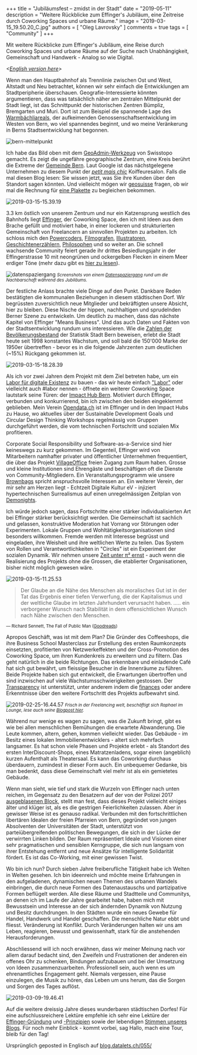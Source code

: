+++
title = "Jubiläumsfest – zmidst in der Stadt"
date = "2019-05-11"
description = "Weitere Rückblicke zum Effinger's Jubiläum, eine Zeitreise durch Coworking Spaces und urbane Räume."
image = "2019-03-15_19.50.20_C.jpg"
authors = [ "Oleg Lavrovsky" ]
comments = true
tags = [ "Community" ]
+++

<div class="lead">
Mit weitere Rückblicke zum Effinger's Jubiläum, eine Reise durch Coworking Spaces und urbane Räume auf der Suche nach Unabhängigkeit, Gemeinschaft und Handwerk - Analog so wie Digital.
</div>

_<[English version here](https://blog.datalets.ch/055)>_

Wenn man den Hauptbahnhof als Trennlinie zwischen Ost und West, Altstadt und Neu betrachtet, können wir sehr einfach die Entwicklungen am Stadtperipherie überschauen. Geografie-Interessierte könnten argumentieren, dass was tatsächlich näher am zentralen Mittelpunkt der Stadt liegt, ist das Schnittpunkt der historischen Zentren Bümpliz, Bremgarten und Muri. Dort ist zum Beispiel die spannende Lage des [Warmbächliareals](https://www.warmbaechli.ch/), der aufkeimenden Genossenschaftsentwicklung im Westen von Bern, wo viel spannendes beginnt, und wo meine Veränkerung in Berns Stadtsentwicklung hat begonnen.

![bern-mittelpunkt](https://blog.datalets.ch/content/images/2019/03/bern-mittelpunkt.jpg)

Ich habe das Bild oben mit dem [GeoAdmin-Werkzeug](https://s.geo.admin.ch/80bb687158)  von Swisstopo gemacht. Es zeigt die ungefähre geographische Zentrum, eine Kreis berührt die Extreme der [Gemeinde Bern](https://map.geo.admin.ch/?lang=en&topic=ech&bgLayer=ch.swisstopo.pixelkarte-farbe&layers=ch.swisstopo.swissboundaries3d-gemeinde-flaeche.fill,ch.swisstopo.zeitreihen,ch.bfs.gebaeude_wohnungs_register,ch.bav.haltestellen-oev,ch.swisstopo.swisstlm3d-wanderwege&layers_visibility=true,false,false,false,false&layers_timestamp=,18641231,,,). Laut Google ist das nächstgelegene Unternehmen zu diesem Punkt der _[petit mais chic](http://www.petitmaischic.com/)_ Koiffeuresalon. Falls die mal diesen Blog lesen: Sie wissen jetzt, was Sie ihre Kunden über den Standort sagen könnten. Und vielleicht mögen wir [geosuisse](http://www.wandersite.ch/geographischer_mittelpunkt.html) fragen, ob wir mal die Rechnung für [eine Plakette](http://www.wandersite.ch/geosuisse_BE.jpg) zu begleichen bekommen.

![2019-03-15-15.39.19](https://blog.datalets.ch/content/images/2019/03/2019-03-15-15.39.19.jpg)

3.3 km östlich von unserem Zentrum und nur ein Katzensprung westlich des Bahnhofs liegt [Effinger](https://effinger.ch), der Coworking Space, den ich mit Ideen aus dem Brache gefüllt und motiviert habe, in einer lockeren und strukturierten Gemeinschaft von Freelancern an sinnvollen Projekten zu arbeiten. Ich schloss mich den [Powercoders](https://blog.datalets.ch/030/), [Filmografen](https://movingwater.ch/), [Illustratoren](https://blog.datalets.ch/032/), [Geschichtenerzählern](https://www.effinger.ch/blog/kurtli-hilft-uns-beim-storytelling/), [Philosophen](https://www.effinger.ch/blog/open-debate-direkte-demokratie-verbindet/) und so weiter an. Die schnell wachsende Community feiert gerade ihr drittes Besiedlungsjahr in der Effingerstrasse 10 mit neongrünen und ockergelben Flecken in einem Meer erdiger Töne (mehr dazu gibt es [hier zu lesen](https://www.effinger.ch/blog/jubilaeumsfest-der-ausbruch-in-bildern/)).

![datenspaziergang](https://blog.datalets.ch/content/images/2019/05/datenspaziergang.jpg)
<small>_Screenshots von einem [Datenspaziergang](https://slack-files.com/T031CHQFJ-FFQBE9M8X-d1bdc48cb0) rund um die Nachbarschaft während des Jubiläums._</small>

Der festliche Anlass brachte viele Dinge auf den Punkt. Dankbare Reden bestätigten die kommunalen Beziehungen in diesem städtischen Dorf. Wir begrüssten zuversichtlich neue Mitglieder und bekräftigten unsere Absicht, hier zu bleiben. Diese Nische der hippen, nachhaltigen und sprudelnden Berner Szene zu entwickeln. Um deutlich zu machen, dass das nächste Kapitel von Effinger "Means Business". Und das auch Daten und Fakten von der Stadtsentwicklung rundum uns interessieren. Wie die [Zahlen der Bevölkerungsbestand](https://www.bern.ch/themen/stadt-recht-und-politik/bern-in-zahlen/katost/01bev) der Statistik Stadt Bern beweisen, erlebt die Stadt heute seit 1998 konstantes Wachstum, und soll bald die 150'000 Marke der 1950er übertreffen - bevor es in die folgende Jahrzenten zum deutlichen (~15%) Rückgang gekommen ist.

![2019-03-15-18.28.39](https://blog.datalets.ch/content/images/2019/03/2019-03-15-18.28.39.jpg)

Als ich vor zwei Jahren dem Projekt mit dem Ziel betreten habe, um ein [Labor für digitale Existenz](https://blog.datalets.ch/e-0010/) zu bauen - das wir heute einfach ["Labor"](https://www.effinger.ch/raeume/labor/) oder vielleicht auch #labor nennen - öffnete ein weiterer Coworking Space lautstark seine Türen: der [Impact Hub Bern](https://bern.impacthub.net/). Motiviert durch Effinger, verbunden und konkurrierend, bin ich zwischen den beiden eingeklemmt geblieben. Mein Verein [Opendata.ch](https://opendata.ch) ist im Effinger und in den Impact Hubs zu Hause, wo aktuelles über der Sustainable Development Goals und Circular Design Thinking Workshops regelmässig von Gruppen durchgeführt werden, die vom technischen Fortschritt und sozialen Mix profitieren.

Corporate Social Responsibility und Software-as-a-Service sind hier keineswegs zu kurz gekommen. Im Gegenteil, Effinger wird von Mitarbeitern namhafter privater und öffentlicher Unternehmen frequentiert, die über das Projekt [VillageOffice](https://villageoffice.ch/en/) freien Zugang zum Raum haben. Grosse und kleine Institutionen sind Ehrengäste und beschäftigen oft die Dienste von Community-Mitgliedern. Ein Veranstaltungsprogramm wie unsere [Brownbags](https://effinger.ch/brownbag) spricht anspruchsvolle Interessen an. Ein weiterer Verein, der mir sehr am Herzen liegt - Echtzeit Digitale Kultur eV - injiziert hypertechnischen Surrealismus auf einen unregelmässigen Zeitplan von [Demonights](https://blog.datalets.ch/031/).

Ich würde jedoch sagen, dass Fortschritte einer stärker individualisierten Art bei Effinger stärker berücksichtigt werden. Die Gemeinschaft ist sachlich und gelassen, konstruktive Moderation hat Vorrang vor Störungen oder Experimenten. Lokale Gruppen und Wohltätigkeitsorganisationen sind besonders willkommen. Fremde werden mit Interesse begrüsst und eingeladen, ihre Weisheit und ihre weltlichen Werte zu teilen. Das System von Rollen und Verantwortlichkeiten in "Circles" ist ein Experiment der sozialen Dynamik. Wir nehmen unsere [Zeit unter π² ernst](https://www.effinger.ch/blog/lego-und-pi-quadrat-prozent/) - auch wenn die Realisierung des Projekts ohne die Grossen, die etablierter Organisationen, bisher nicht möglich gewesen wäre.

![2019-03-15-11.25.53](https://blog.datalets.ch/content/images/2019/03/2019-03-15-11.25.53.jpg)

> Der Glaube an die Nähe des Menschen als moralisches Gut ist in der Tat das Ergebnis einer tiefen Verwerfung, die der Kapitalismus und der weltliche Glaube im letzten Jahrhundert verursacht haben. ..... ein verborgener Wunsch nach Stabilität in dem offensichtlichen Wunsch nach Nähe zwischen den Menschen. 

<small>― Richard Sennett, The Fall of Public Man ([Goodreads](https://www.goodreads.com/work/quotes/2044624-the-fall-of-public-man))</small>

Apropos Geschäft, was ist mit dem Plan? Die Gründer des Coffeeshops, die ihre Business School Masterclass zur Erstellung des ersten Raumkonzepts einsetzten, profitierten von Netzwerkeffekten und der Cross-Promotion des Coworking Space, um ihren Kundenkreis zu erweitern und zu filtern. Das geht natürlich in die beide Richtungen. Das erkennbare und einladende Café hat sich gut bewährt, um fleissige Besucher in die Innenräume zu führen. Beide Projekte haben sich gut entwickelt, die Erwartungen übertroffen und sind inzwischen auf viele Wachstumsschwierigkeiten gestossen. Der [Transparency](https://www.effinger.ch/grundsaetze/transparenz/) ist unterstützt, unter anderem indem die [finances](https://www.effinger.ch/finanzen/) oder andere Erkenntnisse über den weitere Fortschritt des Projekts aufbewahrt sind.

![2019-02-25-16.44.57](https://blog.datalets.ch/content/images/2019/03/2019-02-25-16.44.57.jpg)
<small>_Frisch in der Freelancing welt, beschäftigt sich Raphael im Lounge, lese auch seine [Blogpost hier](https://blog.datalets.ch/053/)._</small>

Während nur wenige es wagen zu sagen, was die Zukunft bringt, gibt es wie bei allen menschlichen Bemühungen die erwartete Abwanderung. Die Leute kommen, altern, gehen, kommen vielleicht wieder. Das Gebäude - im Besitz eines lokalen Immobilienentwicklers - altert sich mehrfach langsamer. Es hat schon viele Phasen und Projekte erlebt - als Standort des ersten InterDiscount-Shops, eines Matratzenladens, sogar einen (angeblich) kurzen Aufenthalt als Theatersaal. Es kann das Coworking durchaus überdauern, zumindest in dieser Form auch. Ein unbequemer Gedanke, bis man bedenkt, dass diese Gemeinschaft viel mehr ist als ein gemietetes Gebäude.

Wenn man sieht, wie tief und stark die Wurzeln von Effinger nach unten reichen, im Gegensatz zu den Besatzern auf der von der Polizei 2017 [ausgeblasenen Block](https://www.blick.ch/news/schweiz/bern/strassenschlacht-in-bern-besetzer-verteidigen-haus-mit-feuerwerkskoerper-id6262069.html), stellt man fest, dass dieses Projekt vielleicht einiges älter und klüger ist, als es die gestrigen Feierlichkeiten zulassen. Aber in gewisser Weise ist es genauso radikal. Verbunden mit den fortschrittlichen libertären Idealen der freien Pfarreien von Bern, gegründet von jungen Absolventen der Universitäten der Stadt, unterstützt von parteiübergreifenden politischen Bewegungen, die sich in der Lücke der verwirrten Linken bilden. Der Raum repräsentiert Ideale und Visionen einer sehr pragmatischen und sensiblen Kerngruppe, die sich nun langsam von ihrer Entstehung entfernt und neue Ansätze für intelligente Solidarität fördert. Es ist das Co-Working, mit einer gewissen Twist.

Wo bin ich nun? Durch sieben Jahre freiberufliche Tätigkeit habe ich Welten in Welten gesehen. Ich bin ideenreich und möchte meine Erfahrungen in den aufgeladenen, dynamischen neuen Themen des urbanen Wandels einbringen, die durch neue Formen des Datenaustauschs und partizipative Formen beflügelt werden. Alle diese Räume und Stadtteile und Communitys, an denen ich im Laufe der Jahre gearbeitet habe, haben mich mit Bewusstsein und Interesse an der sich ändernden Dynamik von Nutzung und Besitz durchdrungen. In den Städten wurde ein neues Gewebe für Handel, Handwerk und Handel geschaffen. Die menschliche Natur ebbt und fliesst. Veränderung ist Konflikt. Durch Veränderungen halten wir uns am Leben, reagieren, bewusst und gewissenhaft, stark für die anstehenden Herausforderungen.

Abschliessend will ich noch erwähnen, dass wir meiner Meinung nach vor allem darauf bedacht sind, den Zweifeln und Frustrationen der anderen ein offenes Ohr zu schenken, Bindungen aufzubauen und bei der Umsetzung von Ideen zusammenzuarbeiten. Professionell sein, auch wenn es um ehrenamtliches Engagement geht. Niemals vergessen, eine Pause einzulegen, die Musik zu hören, das Leben um uns herum, das die Sorgen und Sorgen des Tages auflöst.

![2019-03-09-19.46.41](https://blog.datalets.ch/content/images/2019/03/2019-03-09-19.46.41.jpg)

Auf die weitere dreissig Jahre dieses wunderbaren städtischen Dorfes! Für eine aufschlussreichere Lektüre empfehle ich sehr eine Lektüre der [Effinger-Gründung](https://www.effinger.ch/geschichte/) und [-Prinzipien](https://www.effinger.ch/grundsaetze/) sowie der lebendigen [Stimmen unseres Blogs](https://www.effinger.ch/blog/). Für noch mehr Einblick - kommt vorbei, sag Hallo, mach eine Tour, bleib für den Tag!

Ursprünglich geposted in Englisch auf [blog.datalets.ch/055/](https://blog.datalets.ch/055)
